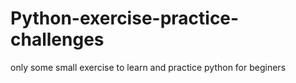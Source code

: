 # Python-exercise-practice-challenges
only some small exercise to learn and practice python for beginers
